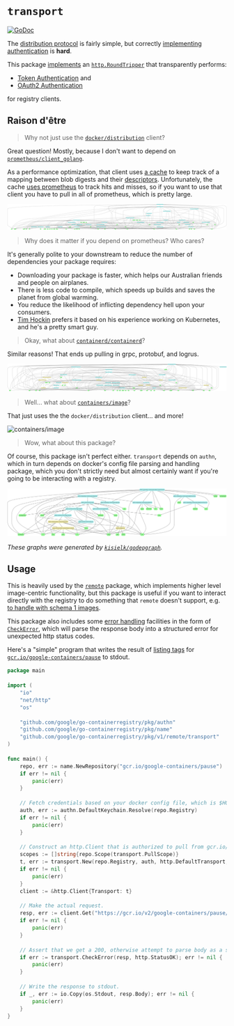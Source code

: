 # `transport`

[![GoDoc](https://godoc.org/github.com/google/go-containerregistry/pkg/v1/transport?status.svg)](https://godoc.org/github.com/google/go-containerregistry/pkg/v1/transport)

The [distribution protocol](https://github.com/opencontainers/distribution-spec) is fairly simple, but correctly [implementing authentication](../../../authn/README.md) is **hard**.

This package [implements](https://godoc.org/github.com/google/go-containerregistry/pkg/v1/remote/transport#New) an [`http.RoundTripper`](https://godoc.org/net/http#RoundTripper)
that transparently performs:
* [Token
Authentication](https://docs.docker.com/registry/spec/auth/token/) and
* [OAuth2
Authentication](https://docs.docker.com/registry/spec/auth/oauth/)

for registry clients.

## Raison d'être

> Why not just use the [`docker/distribution`](https://godoc.org/github.com/docker/distribution/registry/client/auth) client?

Great question! Mostly, because I don't want to depend on [`prometheus/client_golang`](https://github.com/prometheus/client_golang).

As a performance optimization, that client uses [a cache](https://github.com/docker/distribution/blob/a8371794149d1d95f1e846744b05c87f2f825e5a/registry/client/repository.go#L173) to keep track of a mapping between blob digests and their [descriptors](https://github.com/docker/distribution/blob/a8371794149d1d95f1e846744b05c87f2f825e5a/blobs.go#L57-L86). Unfortunately, the cache [uses prometheus](https://github.com/docker/distribution/blob/a8371794149d1d95f1e846744b05c87f2f825e5a/registry/storage/cache/cachedblobdescriptorstore.go#L44) to track hits and misses, so if you want to use that client you have to pull in all of prometheus, which is pretty large.

![docker/distribution](../../../../images/docker.dot.svg)

> Why does it matter if you depend on prometheus? Who cares?

It's generally polite to your downstream to reduce the number of dependencies your package requires:

* Downloading your package is faster, which helps our Australian friends and people on airplanes.
* There is less code to compile, which speeds up builds and saves the planet from global warming.
* You reduce the likelihood of inflicting dependency hell upon your consumers.
* [Tim Hockin](https://twitter.com/thockin/status/958606077456654336) prefers it based on his experience working on Kubernetes, and he's a pretty smart guy.

> Okay, what about [`containerd/containerd`](https://godoc.org/github.com/containerd/containerd/remotes/docker)?

Similar reasons! That ends up pulling in grpc, protobuf, and logrus.

![containerd/containerd](../../../../images/containerd.dot.svg)

> Well... what about [`containers/image`](https://godoc.org/github.com/containers/image/docker)?

That just uses the the `docker/distribution` client... and more!

![containers/image](../../../../images/containers.dot.svg)

> Wow, what about this package?

Of course, this package isn't perfect either. `transport` depends on `authn`,
which in turn depends on docker's config file parsing and handling package,
which you don't strictly need but almost certainly want if you're going to be
interacting with a registry.

![google/go-containerregistry](../../../../images/ggcr.dot.svg)

*These graphs were generated by
[`kisielk/godepgraph`](https://github.com/kisielk/godepgraph).*

## Usage

This is heavily used by the
[`remote`](https://godoc.org/github.com/google/go-containerregistry/pkg/v1/remote)
package, which implements higher level image-centric functionality, but this
package is useful if you want to interact directly with the registry to do
something that `remote` doesn't support, e.g. [to handle with schema 1
images](https://github.com/google/go-containerregistry/pull/509).

This package also includes some [error
handling](https://github.com/opencontainers/distribution-spec/blob/60be706c34ee7805bdd1d3d11affec53b0dfb8fb/spec.md#errors)
facilities in the form of
[`CheckError`](https://godoc.org/github.com/google/go-containerregistry/pkg/v1/remote/transport#CheckError),
which will parse the response body into a structured error for unexpected http
status codes.

Here's a "simple" program that writes the result of
[listing tags](https://github.com/opencontainers/distribution-spec/blob/60be706c34ee7805bdd1d3d11affec53b0dfb8fb/spec.md#tags)
for [`gcr.io/google-containers/pause`](https://gcr.io/google-containers/pause)
to stdout.

```go
package main

import (
    "io"
    "net/http"
    "os"

    "github.com/google/go-containerregistry/pkg/authn"
    "github.com/google/go-containerregistry/pkg/name"
    "github.com/google/go-containerregistry/pkg/v1/remote/transport"
)

func main() {
    repo, err := name.NewRepository("gcr.io/google-containers/pause")
    if err != nil {
        panic(err)
    }

    // Fetch credentials based on your docker config file, which is $HOME/.docker/config.json or $DOCKER_CONFIG.
    auth, err := authn.DefaultKeychain.Resolve(repo.Registry)
    if err != nil {
        panic(err)
    }

    // Construct an http.Client that is authorized to pull from gcr.io/google-containers/pause.
    scopes := []string{repo.Scope(transport.PullScope)}
    t, err := transport.New(repo.Registry, auth, http.DefaultTransport, scopes)
    if err != nil {
        panic(err)
    }
    client := &http.Client{Transport: t}

    // Make the actual request.
    resp, err := client.Get("https://gcr.io/v2/google-containers/pause/tags/list")
    if err != nil {
        panic(err)
    }

    // Assert that we get a 200, otherwise attempt to parse body as a structured error.
    if err := transport.CheckError(resp, http.StatusOK); err != nil {
        panic(err)
    }

    // Write the response to stdout.
    if _, err := io.Copy(os.Stdout, resp.Body); err != nil {
        panic(err)
    }
}
```
